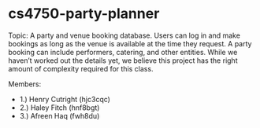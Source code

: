 # cs4750-party-planner

Topic: A party and venue booking database. Users can log in
and make bookings as long as the venue is available
at the time they request. A party booking can include
performers, catering, and other entities.
While we haven’t worked out the details yet, we
believe this project has the right amount of
complexity required for this class.

Members:
* 1.) Henry Cutright (hjc3cqc)
* 2.) Haley Fitch (hnf8bgt)
* 3.) Afreen Haq (fwh8du)
